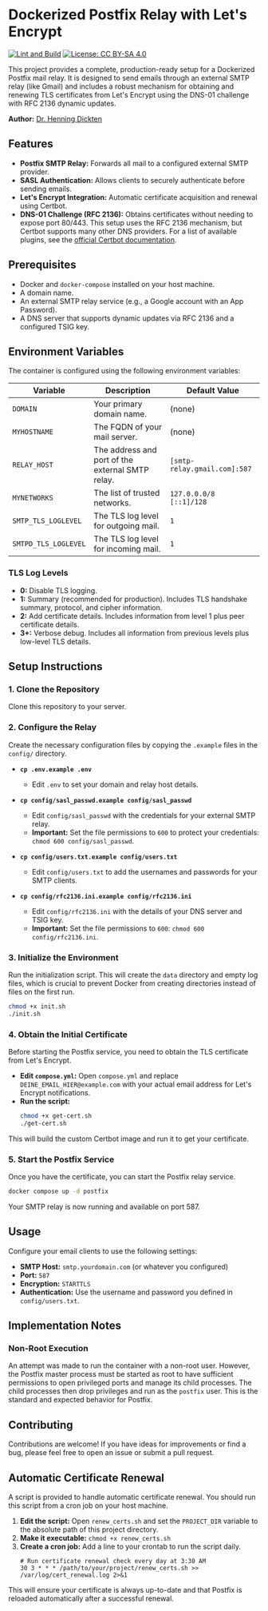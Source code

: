 # Dockerized Postfix Relay with Let's Encrypt

[![Lint and Build](https://github.com/hensing/docker_postfix_relay/actions/workflows/build.yml/badge.svg)](https://github.com/hensing/docker_postfix_relay/actions/workflows/build.yml)
[![License: CC BY-SA 4.0](https://img.shields.io/badge/License-CC%20BY--SA%204.0-lightgrey.svg)](https://creativecommons.org/licenses/by-sa/4.0/)

This project provides a complete, production-ready setup for a Dockerized Postfix mail relay. It is designed to send emails through an external SMTP relay (like Gmail) and includes a robust mechanism for obtaining and renewing TLS certificates from Let's Encrypt using the DNS-01 challenge with RFC 2136 dynamic updates.

**Author:** [Dr. Henning Dickten](https://github.com/hensing)

## Features

- **Postfix SMTP Relay:** Forwards all mail to a configured external SMTP provider.
- **SASL Authentication:** Allows clients to securely authenticate before sending emails.
- **Let's Encrypt Integration:** Automatic certificate acquisition and renewal using Certbot.
- **DNS-01 Challenge (RFC 2136):** Obtains certificates without needing to expose port 80/443. This setup uses the RFC 2136 mechanism, but Certbot supports many other DNS providers. For a list of available plugins, see the [official Certbot documentation](https://certbot.eff.org/docs/using.html#dns-plugins).

## Prerequisites

- Docker and `docker-compose` installed on your host machine.
- A domain name.
- An external SMTP relay service (e.g., a Google account with an App Password).
- A DNS server that supports dynamic updates via RFC 2136 and a configured TSIG key.

## Environment Variables

The container is configured using the following environment variables:

| Variable             | Description                                                                 | Default Value                     |
| -------------------- | --------------------------------------------------------------------------- | --------------------------------- |
| `DOMAIN`             | Your primary domain name.                                                   | (none)                            |
| `MYHOSTNAME`         | The FQDN of your mail server.                                               | (none)                            |
| `RELAY_HOST`         | The address and port of the external SMTP relay.                            | `[smtp-relay.gmail.com]:587`      |
| `MYNETWORKS`         | The list of trusted networks.                                               | `127.0.0.0/8 [::1]/128`           |
| `SMTP_TLS_LOGLEVEL`  | The TLS log level for outgoing mail.                                        | `1`                               |
| `SMTPD_TLS_LOGLEVEL` | The TLS log level for incoming mail.                                        | `1`                               |

### TLS Log Levels
- **0:** Disable TLS logging.
- **1:** Summary (recommended for production). Includes TLS handshake summary, protocol, and cipher information.
- **2:** Add certificate details. Includes information from level 1 plus peer certificate details.
- **3+:** Verbose debug. Includes all information from previous levels plus low-level TLS details.

## Setup Instructions

### 1. Clone the Repository

Clone this repository to your server.

### 2. Configure the Relay

Create the necessary configuration files by copying the `.example` files in the `config/` directory.

- **`cp .env.example .env`**
  - Edit `.env` to set your domain and relay host details.

- **`cp config/sasl_passwd.example config/sasl_passwd`**
  - Edit `config/sasl_passwd` with the credentials for your external SMTP relay.
  - **Important:** Set the file permissions to `600` to protect your credentials: `chmod 600 config/sasl_passwd`.

- **`cp config/users.txt.example config/users.txt`**
  - Edit `config/users.txt` to add the usernames and passwords for your SMTP clients.

- **`cp config/rfc2136.ini.example config/rfc2136.ini`**
  - Edit `config/rfc2136.ini` with the details of your DNS server and TSIG key.
  - **Important:** Set the file permissions to `600`: `chmod 600 config/rfc2136.ini`.

### 3. Initialize the Environment

Run the initialization script. This will create the `data` directory and empty log files, which is crucial to prevent Docker from creating directories instead of files on the first run.

```bash
chmod +x init.sh
./init.sh
```

### 4. Obtain the Initial Certificate

Before starting the Postfix service, you need to obtain the TLS certificate from Let's Encrypt.

- **Edit `compose.yml`:** Open `compose.yml` and replace `DEINE_EMAIL_HIER@example.com` with your actual email address for Let's Encrypt notifications.
- **Run the script:**
  ```bash
  chmod +x get-cert.sh
  ./get-cert.sh
  ```
This will build the custom Certbot image and run it to get your certificate.

### 5. Start the Postfix Service

Once you have the certificate, you can start the Postfix relay service.

```bash
docker compose up -d postfix
```

Your SMTP relay is now running and available on port 587.

## Usage

Configure your email clients to use the following settings:
- **SMTP Host:** `smtp.yourdomain.com` (or whatever you configured)
- **Port:** `587`
- **Encryption:** `STARTTLS`
- **Authentication:** Use the username and password you defined in `config/users.txt`.

## Implementation Notes

### Non-Root Execution

An attempt was made to run the container with a non-root user. However, the Postfix master process must be started as root to have sufficient permissions to open privileged ports and manage its child processes. The child processes then drop privileges and run as the `postfix` user. This is the standard and expected behavior for Postfix.

## Contributing

Contributions are welcome! If you have ideas for improvements or find a bug, please feel free to open an issue or submit a pull request.

## Automatic Certificate Renewal

A script is provided to handle automatic certificate renewal. You should run this script from a cron job on your host machine.

1.  **Edit the script:** Open `renew_certs.sh` and set the `PROJECT_DIR` variable to the absolute path of this project directory.
2.  **Make it executable:** `chmod +x renew_certs.sh`
3.  **Create a cron job:** Add a line to your crontab to run the script daily.
    ```cron
    # Run certificate renewal check every day at 3:30 AM
    30 3 * * * /path/to/your/project/renew_certs.sh >> /var/log/cert_renewal.log 2>&1
    ```

This will ensure your certificate is always up-to-date and that Postfix is reloaded automatically after a successful renewal.
